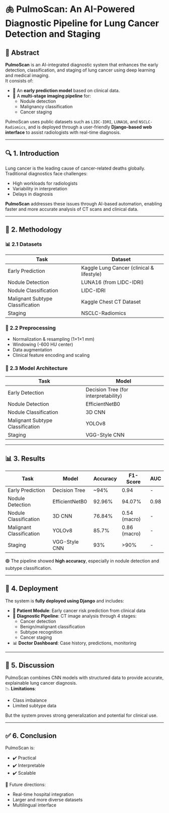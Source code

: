 
# 🫁 PulmoScan: An AI-Powered Diagnostic Pipeline for Lung Cancer Detection and Staging

## 📄 Abstract
**PulmoScan** is an AI-integrated diagnostic system that enhances the early detection, classification, and staging of lung cancer using deep learning and medical imaging.  
It consists of:
- 🧪 An **early prediction model** based on clinical data.
- 🧠 A **multi-stage imaging pipeline** for:
  - Nodule detection
  - Malignancy classification
  - Cancer staging  

PulmoScan uses public datasets such as `LIDC-IDRI`, `LUNA16`, and `NSCLC-Radiomics`, and is deployed through a user-friendly **Django-based web interface** to assist radiologists with real-time diagnosis.

---

## 🔍 1. Introduction
Lung cancer is the leading cause of cancer-related deaths globally. Traditional diagnostics face challenges:
- High workloads for radiologists
- Variability in interpretation
- Delays in diagnosis

**PulmoScan** addresses these issues through AI-based automation, enabling faster and more accurate analysis of CT scans and clinical data.

---

## 🧪 2. Methodology

### 📊 2.1 Datasets
| Task | Dataset |
|------|---------|
| Early Prediction | Kaggle Lung Cancer (clinical & lifestyle) |
| Nodule Detection | LUNA16 (from LIDC-IDRI) |
| Nodule Classification | LIDC-IDRI |
| Malignant Subtype Classification | Kaggle Chest CT Dataset |
| Staging | NSCLC-Radiomics |

### 🧼 2.2 Preprocessing
- Normalization & resampling (1×1×1 mm)
- Windowing (-600 HU center)
- Data augmentation
- Clinical feature encoding and scaling

### 🧠 2.3 Model Architecture
| Task | Model |
|------|-------|
| Early Detection | Decision Tree (for interpretability) |
| Nodule Detection | EfficientNetB0 |
| Nodule Classification | 3D CNN |
| Malignant Subtype Classification | YOLOv8 |
| Staging | VGG-Style CNN |

---

## 📊 3. Results

| Task | Model | Accuracy | F1-Score | AUC |
|------|-------|----------|----------|-----|
| Early Prediction | Decision Tree | ~94% | 0.94 | - |
| Nodule Detection | EfficientNetB0 | 92.96% | 94.07% | 0.98 |
| Nodule Classification | 3D CNN | 76.84% | 0.54 (macro) | - |
| Malignant Classification | YOLOv8 | 85.7% | 0.86 (macro) | - |
| Staging | VGG-Style CNN | 93% | >90% | - |

🟢 The pipeline showed **high accuracy**, especially in nodule detection and subtype classification.

---

## 🚀 4. Deployment

The system is **fully deployed using Django** and includes:
- 👤 **Patient Module**: Early cancer risk prediction from clinical data
- 🧠 **Diagnostic Pipeline**: CT image analysis through 4 stages:
  - Cancer detection
  - Benign/malignant classification
  - Subtype recognition
  - Cancer staging
- 📊 **Doctor Dashboard**: Case history, predictions, monitoring

---

## 💬 5. Discussion

PulmoScan combines CNN models with structured data to provide accurate, explainable lung cancer diagnosis.  
📉 **Limitations**:
- Class imbalance
- Limited subtype data

But the system proves strong generalization and potential for clinical use.

---

## ✅ 6. Conclusion

PulmoScan is:
- ✔️ Practical
- ✔️ Interpretable
- ✔️ Scalable  

📌 Future directions:
- Real-time hospital integration
- Larger and more diverse datasets
- Multilingual interface
